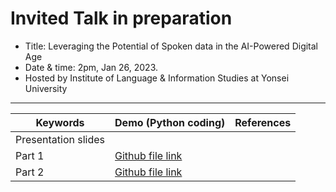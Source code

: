 # Invited Talk in preparation

- Title: Leveraging the Potential of Spoken data in the AI-Powered Digital Age
- Date & time: 2pm, Jan 26, 2023.
- Hosted by Institute of Language & Information Studies at Yonsei University
---

|Keywords|Demo (Python coding)|References|
|--|--|--|
|Presentation slides| | |
|Part 1| [Github file link](https://github.com/MK316/workshops/blob/133af556f3f28930a4bf59ea5f6962465c3515fd/20230126_yonsei/ILIS_139th_Part1.ipynb)| |
|Part 2|[Github file link](https://github.com/MK316/workshops/blob/133af556f3f28930a4bf59ea5f6962465c3515fd/20230126_yonsei/ILIS_139th_Part2.ipynb)||

